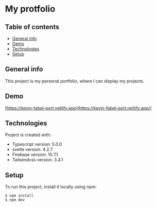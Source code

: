 # My protfolio

## Table of contents
* [General info](#general-info)
* [Demo](#demo)
* [Technologies](#technologies)
* [Setup](#setup)

## General info
This project is my personal portfolio, where I can display my projects. 

## Demo
[https://kevin-fabel-port.netlify.app](https://kevin-fabel-port.netlify.app/)

## Technologies
Project is created with:
* Typescript version: 5.0.0
* svelte version: 4.2.7
* Firebase version: 10.7.1
* Tailwindcss version: 3.4.1
	
## Setup
To run this project, install it locally using npm:

```
$ npm install
$ npm dev
```

